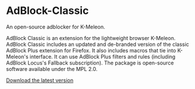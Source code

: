 # AdBlock-Classic
An open-source adblocker for K-Meleon.

AdBlock Classic is an extension for the lightweight browser K-Meleon. AdBlock Classic includes an updated and de-branded version of the classic AdBlock Plus extension for Firefox. It also includes macros that tie into K-Meleon's interface. It can use AdBlock Plus filters and rules (including AdBlock Locus's Fallback subscription). The package is open-source software available under the MPL 2.0.

[Download the latest version](https://github.com/rjjiii/AdBlock-Classic/releases/download/v1.0.5.2/AdBlock_Classic_kmext_pkg.7z)
